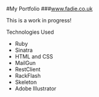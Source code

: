 #My Portfolio
###www.fadie.co.uk

This is a work in progress!

Technologies Used

- Ruby
- Sinatra
- HTML and CSS
- MailGun
- RestClient
- RackFlash
- Skeleton
- Adobe Illustrator
